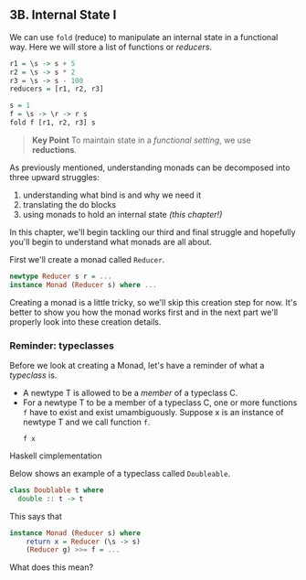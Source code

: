## 3B. Internal State I

We can use `fold` (reduce) to manipulate an internal state in a functional way.
Here we will store a list of functions or *reducers*.

```haskell
r1 = \s -> s + 5
r2 = \s -> s * 2
r3 = \s -> s - 100
reducers = [r1, r2, r3]

s = 1
f = \s -> \r -> r s
fold f [r1, r2, r3] s
```

> **Key Point** To maintain state in a *functional setting*, we use **reductions**.


As previously mentioned, understanding monads can be decomposed into three upward struggles:    

1. understanding what bind is and why we need it    
2. translating the do blocks 
3. using monads to hold an internal state *(this chapter!)*

In this chapter, we'll begin tackling our third and final struggle and hopefully
you'll begin to understand what monads are all about.

First we'll create a monad called `Reducer`.

```haskell
newtype Reducer s r = ...
instance Monad (Reducer s) where ...
```

Creating a monad is a little tricky, so
we'll skip this creation step for now. It's better to show
you how the monad works first and in the next part we'll properly look into these creation details.





### Reminder: typeclasses

Before we look at creating a Monad, let's have a reminder of what a *typeclass* is.


- A newtype T is allowed to be a *member* of a typeclass C.
- For a newtype T to be a member of a typeclass C, one or more functions `f` have to exist and exist umambiguously.
  Suppose x is an instance of newtype T and we call function `f`.
    ```
    f x
    ```
 Haskell cimplementation

Below shows an example of a typeclass called `Doubleable`.

```haskell
class Doublable t where
  double :: t -> t
```

This says that 



```haskell
instance Monad (Reducer s) where
    return x = Reducer (\s -> s)
    (Reducer g) >>= f = ...
```

What does this mean? 









